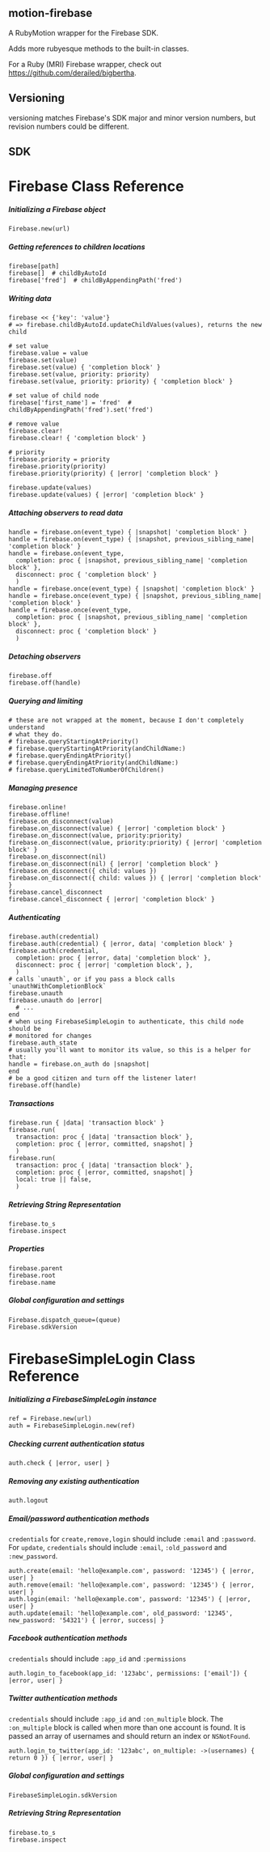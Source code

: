 motion-firebase
--------

A RubyMotion wrapper for the Firebase SDK.

Adds more rubyesque methods to the built-in classes.

For a Ruby (MRI) Firebase wrapper, check out <https://github.com/derailed/bigbertha>.

Versioning
-------

versioning matches Firebase's SDK major and minor version numbers, but revision
numbers could be different.

SDK
---

# Firebase Class Reference

##### Initializing a Firebase object

    Firebase.new(url)

##### Getting references to children locations

    firebase[path]
    firebase[]  # childByAutoId
    firebase['fred']  # childByAppendingPath('fred')

##### Writing data

    firebase << {'key': 'value'}
    # => firebase.childByAutoId.updateChildValues(values), returns the new child

    # set value
    firebase.value = value
    firebase.set(value)
    firebase.set(value) { 'completion block' }
    firebase.set(value, priority: priority)
    firebase.set(value, priority: priority) { 'completion block' }

    # set value of child node
    firebase['first_name'] = 'fred'  # childByAppendingPath('fred').set('fred')

    # remove value
    firebase.clear!
    firebase.clear! { 'completion block' }

    # priority
    firebase.priority = priority
    firebase.priority(priority)
    firebase.priority(priority) { |error| 'completion block' }

    firebase.update(values)
    firebase.update(values) { |error| 'completion block' }

##### Attaching observers to read data

    handle = firebase.on(event_type) { |snapshot| 'completion block' }
    handle = firebase.on(event_type) { |snapshot, previous_sibling_name| 'completion block' }
    handle = firebase.on(event_type,
      completion: proc { |snapshot, previous_sibling_name| 'completion block' },
      disconnect: proc { 'completion block' }
      )
    handle = firebase.once(event_type) { |snapshot| 'completion block' }
    handle = firebase.once(event_type) { |snapshot, previous_sibling_name| 'completion block' }
    handle = firebase.once(event_type,
      completion: proc { |snapshot, previous_sibling_name| 'completion block' },
      disconnect: proc { 'completion block' }
      )

##### Detaching observers

    firebase.off
    firebase.off(handle)

##### Querying and limiting

    # these are not wrapped at the moment, because I don't completely understand
    # what they do.
    # firebase.queryStartingAtPriority()
    # firebase.queryStartingAtPriority(andChildName:)
    # firebase.queryEndingAtPriority()
    # firebase.queryEndingAtPriority(andChildName:)
    # firebase.queryLimitedToNumberOfChildren()

##### Managing presence

    firebase.online!
    firebase.offline!
    firebase.on_disconnect(value)
    firebase.on_disconnect(value) { |error| 'completion block' }
    firebase.on_disconnect(value, priority:priority)
    firebase.on_disconnect(value, priority:priority) { |error| 'completion block' }
    firebase.on_disconnect(nil)
    firebase.on_disconnect(nil) { |error| 'completion block' }
    firebase.on_disconnect({ child: values })
    firebase.on_disconnect({ child: values }) { |error| 'completion block' }
    firebase.cancel_disconnect
    firebase.cancel_disconnect { |error| 'completion block' }

##### Authenticating

    firebase.auth(credential)
    firebase.auth(credential) { |error, data| 'completion block' }
    firebase.auth(credential,
      completion: proc { |error, data| 'completion block' },
      disconnect: proc { |error| 'completion block', },
      )
    # calls `unauth`, or if you pass a block calls `unauthWithCompletionBlock`
    firebase.unauth
    firebase.unauth do |error|
      # ...
    end
    # when using FirebaseSimpleLogin to authenticate, this child node should be
    # monitored for changes
    firebase.auth_state
    # usually you'll want to monitor its value, so this is a helper for that:
    handle = firebase.on_auth do |snapshot|
    end
    # be a good citizen and turn off the listener later!
    firebase.off(handle)

##### Transactions

    firebase.run { |data| 'transaction block' }
    firebase.run(
      transaction: proc { |data| 'transaction block' },
      completion: proc { |error, committed, snapshot| }
      )
    firebase.run(
      transaction: proc { |data| 'transaction block' },
      completion: proc { |error, committed, snapshot| }
      local: true || false,
      )

##### Retrieving String Representation

    firebase.to_s
    firebase.inspect

##### Properties

    firebase.parent
    firebase.root
    firebase.name

##### Global configuration and settings

    Firebase.dispatch_queue=(queue)
    Firebase.sdkVersion


# FirebaseSimpleLogin Class Reference

##### Initializing a FirebaseSimpleLogin instance

    ref = Firebase.new(url)
    auth = FirebaseSimpleLogin.new(ref)

##### Checking current authentication status

    auth.check { |error, user| }

##### Removing any existing authentication

    auth.logout

##### Email/password authentication methods

`credentials` for `create,remove,login` should include `:email` and `:password`.
For `update`, `credentials` should include `:email`, `:old_password` and
`:new_password`.

    auth.create(email: 'hello@example.com', password: '12345') { |error, user| }
    auth.remove(email: 'hello@example.com', password: '12345') { |error, user| }
    auth.login(email: 'hello@example.com', password: '12345') { |error, user| }
    auth.update(email: 'hello@example.com', old_password: '12345', new_password: '54321') { |error, success| }

##### Facebook authentication methods

`credentials` should include `:app_id` and `:permissions`

    auth.login_to_facebook(app_id: '123abc', permissions: ['email']) { |error, user| }

##### Twitter authentication methods

`credentials` should include `:app_id` and `:on_multiple` block. The
`:on_multiple` block is called when more than one account is found.  It is
passed an array of usernames and should return an index or `NSNotFound`.

    auth.login_to_twitter(app_id: '123abc', on_multiple: ->(usernames) { return 0 }) { |error, user| }

##### Global configuration and settings

    FirebaseSimpleLogin.sdkVersion

##### Retrieving String Representation

    firebase.to_s
    firebase.inspect
